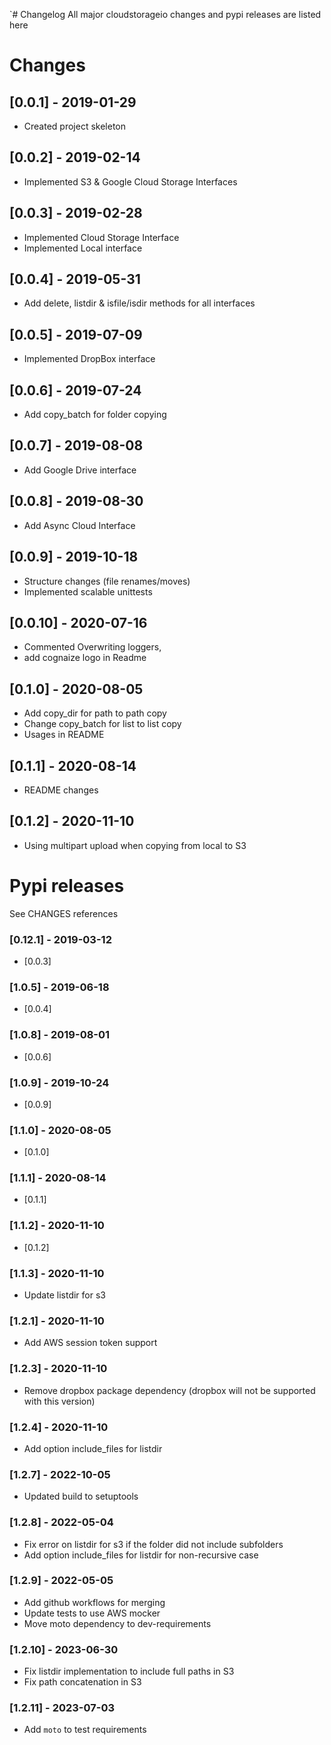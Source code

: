 `# Changelog
All major cloudstorageio changes and pypi releases are listed here 

# Changes 
## [0.0.1] - 2019-01-29
- Created project skeleton
## [0.0.2] - 2019-02-14
- Implemented S3 & Google Cloud Storage Interfaces 
## [0.0.3] - 2019-02-28
- Implemented Cloud Storage Interface
- Implemented Local interface 
## [0.0.4] - 2019-05-31
- Add delete, listdir & isfile/isdir methods for all interfaces
## [0.0.5] - 2019-07-09
- Implemented DropBox interface
## [0.0.6] - 2019-07-24
- Add copy_batch for folder copying 
## [0.0.7] - 2019-08-08
- Add Google Drive interface
## [0.0.8] - 2019-08-30
- Add Async Cloud Interface 
## [0.0.9] - 2019-10-18
- Structure changes (file renames/moves)
- Implemented scalable unittests
## [0.0.10] - 2020-07-16
- Commented Overwriting loggers, 
- add cognaize logo in Readme
## [0.1.0] - 2020-08-05
- Add copy_dir for path to path copy
- Change copy_batch for list to list copy 
- Usages in README
## [0.1.1] - 2020-08-14
- README changes
## [0.1.2] - 2020-11-10
- Using multipart upload when copying from local to S3


# Pypi releases
See CHANGES references  
### [0.12.1] - 2019-03-12
- [0.0.3]

### [1.0.5] - 2019-06-18
- [0.0.4]
### [1.0.8] - 2019-08-01
- [0.0.6]
### [1.0.9] - 2019-10-24
- [0.0.9]
### [1.1.0] - 2020-08-05
- [0.1.0]
### [1.1.1] - 2020-08-14
- [0.1.1]
### [1.1.2] - 2020-11-10
- [0.1.2]
### [1.1.3] - 2020-11-10
- Update listdir for s3
### [1.2.1] - 2020-11-10
- Add AWS session token support
### [1.2.3] - 2020-11-10
- Remove dropbox package dependency (dropbox will not be supported with this version)
### [1.2.4] - 2020-11-10
- Add option include_files for listdir
### [1.2.7] - 2022-10-05
- Updated build to setuptools
### [1.2.8] - 2022-05-04
- Fix error on listdir for s3 if the folder did not include subfolders
- Add option include_files for listdir for non-recursive case
### [1.2.9] - 2022-05-05
- Add github workflows for merging
- Update tests to use AWS mocker
- Move moto dependency to dev-requirements
### [1.2.10] - 2023-06-30
- Fix listdir implementation to include full paths in S3
- Fix path concatenation in S3

### [1.2.11] - 2023-07-03
- Add `moto` to test requirements
